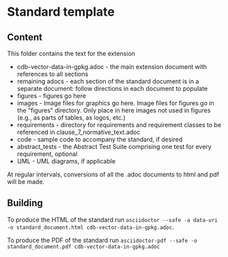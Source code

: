 # Standard template

## Content

This folder contains the text for the extension

* cdb-vector-data-in-gpkg.adoc - the main extension document with references to all sections
* remaining adocs - each section of the standard document is in a separate document: follow directions in each document to populate
* figures - figures go here
* images - Image files for graphics go here. Image files for figures go in the "figures" directory. Only place in here images not used in figures (e.g., as parts of tables, as logos, etc.)
* requirements - directory for requirements and requirement classes to be referenced in clause_7_normative_text.adoc
* code - sample code to accompany the standard, if desired
* abstract_tests - the Abstract Test Suite comprising one test for every requirement, optional
* UML - UML diagrams, if applicable

At regular intervals, conversions of all the .adoc documents to html and pdf will be made.

## Building

To produce the HTML of the standard run `asciidoctor --safe -a data-uri -o
standard_document.html cdb-vector-data-in-gpkg.adoc`.

To produce the PDF of the standard run `asciidoctor-pdf --safe -o
standard_document.pdf cdb-vector-data-in-gpkg.adoc`
